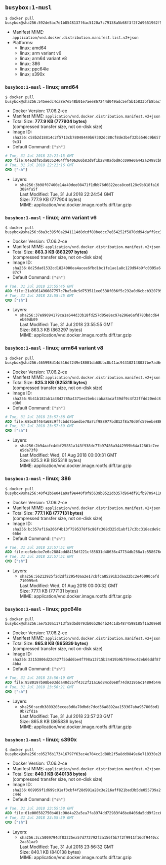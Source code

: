 ## `busybox:1-musl`

```console
$ docker pull busybox@sha256:592de5ac7e1b8548137f6ac5120a7c79138a5b68f3f2f2d9651962f53dbb4297
```

-	Manifest MIME: `application/vnd.docker.distribution.manifest.list.v2+json`
-	Platforms:
	-	linux; amd64
	-	linux; arm variant v6
	-	linux; arm64 variant v8
	-	linux; 386
	-	linux; ppc64le
	-	linux; s390x

### `busybox:1-musl` - linux; amd64

```console
$ docker pull busybox@sha256:545eedc4ca8e7e548b01e7aee867244d049adc5ef5b1b833bfb8bacf13fa0596
```

-	Docker Version: 17.06.2-ce
-	Manifest MIME: `application/vnd.docker.distribution.manifest.v2+json`
-	Total Size: **777.9 KB (777904 bytes)**  
	(compressed transfer size, not on-disk size)
-	Image ID: `sha256:c58b2d18814c2f5713cb78048449b67302dc88cf8de3bef32b5546c9b6579c31`
-	Default Command: `["sh"]`

```dockerfile
# Tue, 31 Jul 2018 22:21:15 GMT
ADD file:04e3df85da0352464ff8406266b83d9f1b2848ad6d9cc099e0a442a2498cb02f in / 
# Tue, 31 Jul 2018 22:21:16 GMT
CMD ["sh"]
```

-	Layers:
	-	`sha256:3b98f07460e14a40dee08471f1dbb76d6822eca8ced128c9b818fa163084fa5f`  
		Last Modified: Tue, 31 Jul 2018 22:24:54 GMT  
		Size: 777.9 KB (777904 bytes)  
		MIME: application/vnd.docker.image.rootfs.diff.tar.gzip

### `busybox:1-musl` - linux; arm variant v6

```console
$ docker pull busybox@sha256:6ba3c395f0a2941114d8dcdf80bedcc7e654252f5870dd94daff9cc3188f3eb2
```

-	Docker Version: 17.06.2-ce
-	Manifest MIME: `application/vnd.docker.distribution.manifest.v2+json`
-	Total Size: **863.3 KB (863297 bytes)**  
	(compressed transfer size, not on-disk size)
-	Image ID: `sha256:8d25dad1532cd1824000ea4acee6fbd1bc1fe1ae1a8c129d94b9fc0395a687c7`
-	Default Command: `["sh"]`

```dockerfile
# Tue, 31 Jul 2018 23:55:45 GMT
ADD file:21a9161496087757c7ba5e0c9d753511ee0538f036f5c292a0d6cbcb3207995c in / 
# Tue, 31 Jul 2018 23:55:45 GMT
CMD ["sh"]
```

-	Layers:
	-	`sha256:37e99094179ca1a644d33b18fd257d05e8ec97e296e6afd783bdcd64eb69db09`  
		Last Modified: Tue, 31 Jul 2018 23:55:55 GMT  
		Size: 863.3 KB (863297 bytes)  
		MIME: application/vnd.docker.image.rootfs.diff.tar.gzip

### `busybox:1-musl` - linux; arm64 variant v8

```console
$ docker pull busybox@sha256:465998d14d516df249e18001da68bbc8b41ac944102148037be7ad64563074c0
```

-	Docker Version: 17.06.2-ce
-	Manifest MIME: `application/vnd.docker.distribution.manifest.v2+json`
-	Total Size: **825.3 KB (825318 bytes)**  
	(compressed transfer size, not on-disk size)
-	Image ID: `sha256:9b41b182ab1a3842785a4371ee2bebccaba8acaf39df9c4f22ffdd20edc8e3b0`
-	Default Command: `["sh"]`

```dockerfile
# Tue, 31 Jul 2018 23:57:38 GMT
ADD file:68bc8f464a68c9ffcbdd7baedbe70a7cf988977bd812f8a70d0fc59eebe886aa in / 
# Tue, 31 Jul 2018 23:57:39 GMT
CMD ["sh"]
```

-	Layers:
	-	`sha256:2b94aafc4dbf25851a143f938dc77b97486a3442959b64a12861c7eee5da73f8`  
		Last Modified: Wed, 01 Aug 2018 00:00:31 GMT  
		Size: 825.3 KB (825318 bytes)  
		MIME: application/vnd.docker.image.rootfs.diff.tar.gzip

### `busybox:1-musl` - linux; 386

```console
$ docker pull busybox@sha256:40f42b6e041a9af9e440f0f95639b8522db357d964df91fb97094110bcbb402f
```

-	Docker Version: 17.06.2-ce
-	Manifest MIME: `application/vnd.docker.distribution.manifest.v2+json`
-	Total Size: **777.1 KB (777131 bytes)**  
	(compressed transfer size, not on-disk size)
-	Image ID: `sha256:bc357af16a266f4b13f7595378f6c88fc308d325d1abf17c3bc318ecde9c66be`
-	Default Command: `["sh"]`

```dockerfile
# Tue, 31 Jul 2018 23:57:51 GMT
ADD file:ec6ebcbe7e6c2884bdd8415df221cf85831d48636c47734db268a1c558676c86 in / 
# Tue, 31 Jul 2018 23:57:51 GMT
CMD ["sh"]
```

-	Layers:
	-	`sha256:56212925f2d2df229540aa2e17cbfca85291b3daa22bc2e46090cefd710999e6`  
		Last Modified: Wed, 01 Aug 2018 00:00:32 GMT  
		Size: 777.1 KB (777131 bytes)  
		MIME: application/vnd.docker.image.rootfs.diff.tar.gzip

### `busybox:1-musl` - linux; ppc64le

```console
$ docker pull busybox@sha256:ae7530a11713f58d5d0793b06b28d4b24c1d54874598185f1a309e0b6665f3f5
```

-	Docker Version: 17.06.2-ce
-	Manifest MIME: `application/vnd.docker.distribution.manifest.v2+json`
-	Total Size: **865.8 KB (865839 bytes)**  
	(compressed transfer size, not on-disk size)
-	Image ID: `sha256:33153806d22d427f5bdd6be4f798a13715b24419b9b7594ec42eb66ddf874bba`
-	Default Command: `["sh"]`

```dockerfile
# Tue, 31 Jul 2018 23:56:19 GMT
ADD file:9580197b98be03dda40d557f43c2f21a16d84cd0e8f74d931956c14894b44d76 in / 
# Tue, 31 Jul 2018 23:56:21 GMT
CMD ["sh"]
```

-	Layers:
	-	`sha256:acdb3809203ecee8d0a70dbdc7dcd36a8892aa153367aba957806bd19b72fd1a`  
		Last Modified: Tue, 31 Jul 2018 23:57:23 GMT  
		Size: 865.8 KB (865839 bytes)  
		MIME: application/vnd.docker.image.rootfs.diff.tar.gzip

### `busybox:1-musl` - linux; s390x

```console
$ docker pull busybox@sha256:c05276b173416797f63ec4e704cc2d88b2f5a8dd0849e6e718330e2be9eaf90d
```

-	Docker Version: 17.06.2-ce
-	Manifest MIME: `application/vnd.docker.distribution.manifest.v2+json`
-	Total Size: **840.1 KB (840138 bytes)**  
	(compressed transfer size, not on-disk size)
-	Image ID: `sha256:069959f1d699c01af3cbf4f28d991a28c3e216aff821bad3b5de055739a2c44d`
-	Default Command: `["sh"]`

```dockerfile
# Tue, 31 Jul 2018 23:55:58 GMT
ADD file:01e006582750b401c90d4a22a5ea7fa8974dd72983f46be0406da5dd9f2cc004 in / 
# Tue, 31 Jul 2018 23:55:59 GMT
CMD ["sh"]
```

-	Layers:
	-	`sha256:3cc5009794df83225ea57d772792f3a156f5b7f2f9911f16df9440cc2aa31aa9`  
		Last Modified: Tue, 31 Jul 2018 23:56:32 GMT  
		Size: 840.1 KB (840138 bytes)  
		MIME: application/vnd.docker.image.rootfs.diff.tar.gzip
